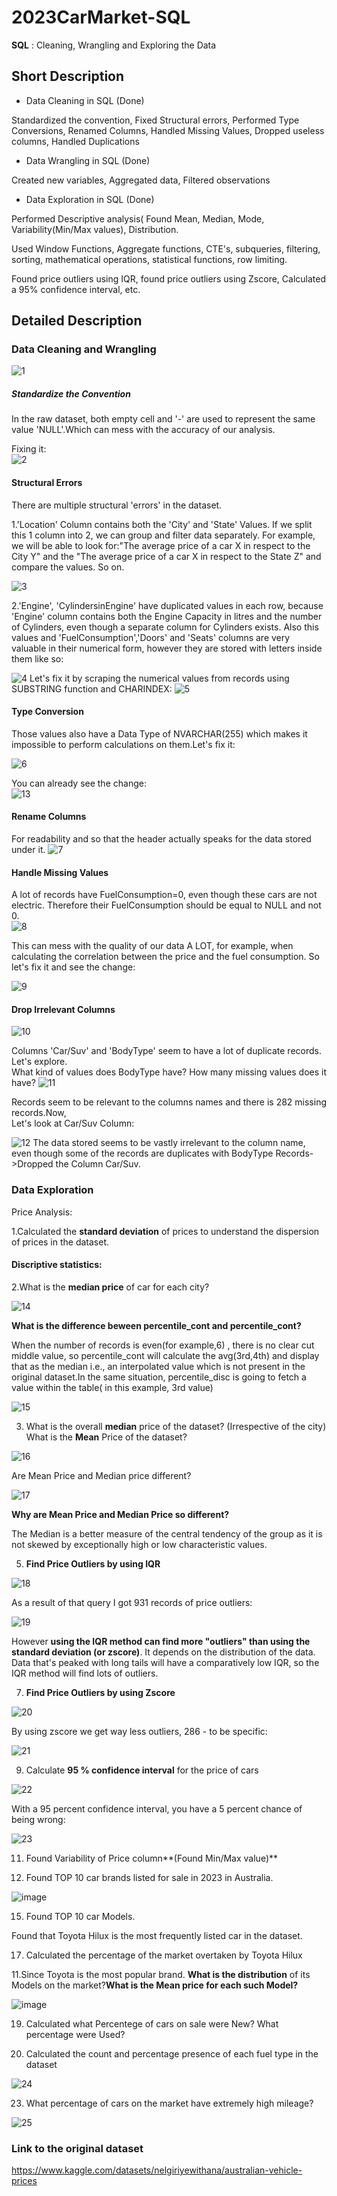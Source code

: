 # 2023CarMarket-SQL
**SQL** : Cleaning, Wrangling and Exploring the Data
## Short Description
- Data Cleaning in SQL  (Done)

Standardized the convention, Fixed Structural errors, Performed Type Conversions, Renamed Columns, Handled Missing Values, Dropped useless columns, Handled Duplications
- Data Wrangling in SQL  (Done)

Created new variables, Aggregated data, Filtered observations

- Data Exploration in SQL  (Done)

Performed Descriptive analysis( Found Mean, Median, Mode, Variability(Min/Max values), Distribution.

Used Window Functions, Aggregate functions, CTE's, subqueries, filtering, sorting, mathematical operations, statistical functions, row limiting.   

Found price outliers using IQR, found price outliers using Zscore, Calculated a 95% confidence interval, etc.   


## Detailed Description   
### Data Cleaning and Wrangling

![1](https://github.com/orynbay21/2023CarMarket-SQL/assets/98757036/e18c26ed-fe14-4be2-bf91-45365a7d245f)

##### Standardize the Convention
In the raw dataset, both empty cell and '-' are used to represent the same value 'NULL'.Which can mess with the accuracy of our analysis.   

Fixing it:   
![2](https://github.com/orynbay21/2023CarMarket-SQL/assets/98757036/4be7c4d9-2c34-4e8e-a6b8-338948ddd2ac)

#### Structural Errors
There are multiple structural 'errors' in the dataset.    

1.'Location' Column contains both the 'City' and 'State' Values.
If we split this 1 column into 2, we can group and filter data separately. For example, we will be able to look for:"The average price of a car X in respect to the City Y" and the "The average price of a car X in respect to the State Z" and compare the values. So on.

![3](https://github.com/orynbay21/2023CarMarket-SQL/assets/98757036/483a884b-a088-4d01-bbc5-e0c7bab2e949)

2.'Engine', 'CylindersinEngine' have duplicated values in each row, because 'Engine' column contains both the Engine Capacity in litres and the number of Cylinders, even though a separate column for Cylinders exists. Also this values and 'FuelConsumption','Doors' and 'Seats' columns are very valuable in their numerical form, however they are stored with letters inside them like so:

![4](https://github.com/orynbay21/2023CarMarket-SQL/assets/98757036/9e41f657-e73d-42c5-bf30-3fae58c211c1)
Let's fix it by scraping the numerical values from records using SUBSTRING function and CHARINDEX:
![5](https://github.com/orynbay21/2023CarMarket-SQL/assets/98757036/8362adf0-e124-462e-a005-87674b92e7b6)

#### Type Conversion   

Those values also have a Data Type of NVARCHAR(255) which makes it impossible to perform calculations on them.Let's fix it:   

![6](https://github.com/orynbay21/2023CarMarket-SQL/assets/98757036/bc697319-f6a2-41dd-9a5f-a1f662311724)

You can already see the change:   
![13](https://github.com/orynbay21/2023CarMarket-SQL/assets/98757036/3bc1b2a6-3682-4bb1-80e3-f92049613ff2)


#### Rename Columns   

For readability and so that the header actually speaks for the data stored under it.
![7](https://github.com/orynbay21/2023CarMarket-SQL/assets/98757036/e311202d-8cec-43a6-8d95-299fb31f0408)

#### Handle Missing Values   
A lot of records have FuelConsumption=0, even though these cars are not electric. Therefore their FuelConsumption should be equal to NULL and not 0.    
![8](https://github.com/orynbay21/2023CarMarket-SQL/assets/98757036/37c8cda5-7d76-4cb9-b477-39cd8d3b1ee5)

   
This can mess with the quality of our data A LOT, for example, when calculating the correlation between the price and the fuel consumption.
So let's fix it and see the change:

![9](https://github.com/orynbay21/2023CarMarket-SQL/assets/98757036/9a564715-7221-4e62-ad99-063c02d3bbfe)

#### Drop Irrelevant Columns   
![10](https://github.com/orynbay21/2023CarMarket-SQL/assets/98757036/f1c2809c-195c-4bec-9558-1f7a63a483e1) 

Columns 'Car/Suv' and 'BodyType' seem to have a lot of duplicate records.
Let's explore.   
What kind of values does BodyType have? How many missing values does it have?
![11](https://github.com/orynbay21/2023CarMarket-SQL/assets/98757036/355f7e14-16d9-4f78-a34b-e4d3b1fb919d)


Records seem to be relevant to the columns names and there is 282 missing records.Now,     
Let's look at Car/Suv Column:

![12](https://github.com/orynbay21/2023CarMarket-SQL/assets/98757036/322f1469-42ab-4595-9f9e-46207ee33936)
The data stored seems to be vastly irrelevant to the column name, even though some of the records are duplicates with BodyType Records->Dropped the Column Car/Suv.

### Data Exploration   

Price Analysis:    

1.Calculated the **standard deviation** of prices to understand the dispersion of prices in the dataset.    

#### Discriptive statistics:

2.What is the **median price** of car for each city?     

![14](https://github.com/orynbay21/2023CarMarket-SQL/assets/98757036/bf20ca2f-2283-4247-a99c-830aa82f480c)    

**What is the difference beween percentile_cont and percentile_cont?**    

When the number of records is even(for example,6) , there is no clear cut middle value, so percentile_cont will calculate the avg(3rd,4th) and display that as the median i.e., an interpolated value which is not present in the original dataset.In the same situation, percentile_disc is going to fetch a value within the table( in this example, 3rd value)    

![15](https://github.com/orynbay21/2023CarMarket-SQL/assets/98757036/b0523f9d-36e0-462c-80c5-48ad35a252fd)    

3. What is the overall **median** price of the dataset? (Irrespective of the city)
What is the **Mean** Price of the dataset?

![16](https://github.com/orynbay21/2023CarMarket-SQL/assets/98757036/d69dd876-521a-40f6-b3b2-af975ae936b2)    

Are Mean Price and Median price different?   

![17](https://github.com/orynbay21/2023CarMarket-SQL/assets/98757036/e4f2e489-b66c-486a-b15b-b205c2c2ea5c)   

**Why are Mean Price and Median Price so different?** 

The Median is a better measure of the central tendency of the group as it is not skewed by exceptionally high or low characteristic values.    

5. **Find Price Outliers by using IQR**

![18](https://github.com/orynbay21/2023CarMarket-SQL/assets/98757036/926b045e-65de-4dfa-81ba-a83d1adb8136)    

As a result of that query I got 931 records of price outliers:    

![19](https://github.com/orynbay21/2023CarMarket-SQL/assets/98757036/ff8571da-cfd7-41b9-b6d6-13d47d26e4d2)    

However **using the IQR method can find more "outliers" than using the standard deviation (or zscore)**. It depends on the distribution of the data. Data that's peaked with long tails will have a comparatively low IQR, so the IQR method will find lots of outliers.    


7. **Find Price Outliers by using Zscore**

![20](https://github.com/orynbay21/2023CarMarket-SQL/assets/98757036/59bc0c37-57d8-4ab3-8e16-b687535d090b)   

By using zscore we get way less outliers, 286 - to be specific:    

![21](https://github.com/orynbay21/2023CarMarket-SQL/assets/98757036/9d86789f-5943-4ede-b4a1-aeccf0d6f3bd)    


9. Calculate **95 % confidence interval** for the price of cars

![22](https://github.com/orynbay21/2023CarMarket-SQL/assets/98757036/e30fe7dd-e47f-4da0-a092-d036255742b1)     

With a 95 percent confidence interval, you have a 5 percent chance of being wrong:    

![23](https://github.com/orynbay21/2023CarMarket-SQL/assets/98757036/3a9cf361-cb27-4dbe-94e6-a5248eb34bf7)    

11. Found Variability of Price column**(Found Min/Max value)**
  
13. Found TOP 10 car brands listed for sale in 2023 in Australia.

![image](https://github.com/orynbay21/2023CarMarket-SQL/assets/98757036/20d80179-2cb4-407d-9a09-b6fbdeba5f5b)   

15. Found TOP 10 car Models.

   Found that Toyota Hilux is the most frequently listed car in the dataset.  

17. Calculated the percentage of the market overtaken by Toyota Hilux

11.Since Toyota is the most popular brand. **What is the distribution** of its Models on the market?**What is the Mean price for each such Model?** 

![image](https://github.com/orynbay21/2023CarMarket-SQL/assets/98757036/0aecb7ff-bd29-4a0c-8740-417d8270c649)   

19. Calculated what Percentege of cars on sale were New? What percentage were Used?
    
21. Calculated the  count and percentage presence of each fuel type in the dataset
    
![24](https://github.com/orynbay21/2023CarMarket-SQL/assets/98757036/4bc5db22-1c74-4c04-89cf-bb747046a061)   

23. What percentage of cars on the market have extremely high mileage?
    
![25](https://github.com/orynbay21/2023CarMarket-SQL/assets/98757036/8ba0ee3f-29a0-4d0f-9c7e-ffd390cc76eb)   



### Link to the original dataset   

https://www.kaggle.com/datasets/nelgiriyewithana/australian-vehicle-prices
